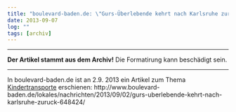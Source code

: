 ```yaml
---
title: "boulevard-baden.de: \"Gurs-Überlebende kehrt nach Karlsruhe zurück\""
date: 2013-09-07
log: ""
tags: [archiv]
---
```

<hr><b>Der Artikel stammt aus dem Archiv!</b> Die Formatirung kann beschädigt sein.<hr>
<p>In boulevard-baden.de ist an 2.9. 2013  ein Artikel zum Thema <a href="https://de.wikipedia.org/wiki/Kindertransport">Kindertransporte</a> erschienen:  http://www.boulevard-baden.de/lokales/nachrichten/2013/09/02/gurs-uberlebende-kehrt-nach-karlsruhe-zuruck-648424/ </p>

